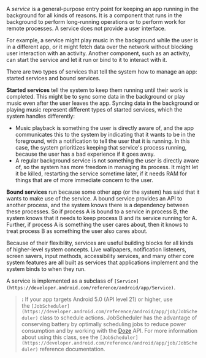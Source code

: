 A _service_ is a general-purpose entry point for keeping an app running in the background for all kinds of reasons. It is a component that runs in the background to perform long-running operations or to perform work for remote processes. A service does not provide a user interface.

For example, a service might play music in the background while the user is in a different app, or it might fetch data over the network without blocking user interaction with an activity. Another component, such as an activity, can start the service and let it run or bind to it to interact with it.

There are two types of services that tell the system how to manage an app: started services and bound services.

**Started services** tell the system to keep them running until their work is completed. This might be to sync some data in the background or play music even after the user leaves the app. Syncing data in the background or playing music represent different types of started services, which the system handles differently:

- Music playback is something the user is directly aware of, and the app communicates this to the system by indicating that it wants to be in the foreground, with a notification to tell the user that it is running. In this case, the system prioritizes keeping that service's process running, because the user has a bad experience if it goes away.
- A regular background service is not something the user is directly aware of, so the system has more freedom in managing its process. It might let it be killed, restarting the service sometime later, if it needs RAM for things that are of more immediate concern to the user.

**Bound services** run because some other app (or the system) has said that it wants to make use of the service. A bound service provides an API to another process, and the system knows there is a dependency between these processes. So if process A is bound to a service in process B, the system knows that it needs to keep process B and its service running for A. Further, if process A is something the user cares about, then it knows to treat process B as something the user also cares about.

Because of their flexibility, services are useful building blocks for all kinds of higher-level system concepts. Live wallpapers, notification listeners, screen savers, input methods, accessibility services, and many other core system features are all built as services that applications implement and the system binds to when they run.

A service is implemented as a subclass of `[Service](https://developer.android.com/reference/android/app/Service)`.

>**:** If your app targets Android 5.0 (API level 21) or higher, use the `[JobScheduler](https://developer.android.com/reference/android/app/job/JobScheduler)` class to schedule actions. JobScheduler has the advantage of conserving battery by optimally scheduling jobs to reduce power consumption and by working with the [Doze](https://developer.android.com/training/monitoring-device-state/doze-standby) API. For more information about using this class, see the `[JobScheduler](https://developer.android.com/reference/android/app/job/JobScheduler)` reference documentation.